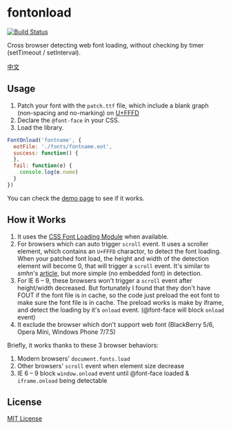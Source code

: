 # fontonload

[![Build Status](https://magnum.travis-ci.com/houkanshan/fontonload.svg?token=jqtussTxt3duXbPxyhA7&branch=master)](https://magnum.travis-ci.com/houkanshan/fontonload)

Cross browser detecting web font loading, without checking by timer (setTimeout / setInterval).


[中文](http://houkanshan.github.io/posts/2014/12/17/fontonload/)

## Usage

1. Patch your font with the `patch.ttf` file,
  which include a blank graph (non-spacing and no-marking)
  on [U+FFFD](http://www.fileformat.info/info/unicode/char/fffd/index.htm)
2. Declare the `@font-face` in your CSS.
3. Load the library.

```javascript
FontOnload('fontname', {
  eotFile: './fonts/fontname.eot',
  success: function() {
  },
  fail: function(e) {
    console.log(e.name)
  }
})
```

You can check the [demo page](http://houkanshan.github.io/fontonload/demo)
to see if it works.

## How it Works

1. It uses the [CSS Font Loading Module](http://dev.w3.org/csswg/css-font-loading/) when available.
2. For browsers which can auto trigger `scroll` event. It uses a scroller element,
which contains an `U+FFFD` charactor, to detect the font loading.
When your patched font load,
the height and width of the detection element will become 0,
that will trigger a `scroll` event.
It's similar to *smhn*'s [article](http://smnh.me/web-font-loading-detection-without-timers/),
but more simple (no embedded font) in detection.
3. For IE 6 – 9, these browsers won't trigger a `scroll` event after height/width decreased.
But fortunately I found that they don't have FOUT if the font file is in cache,
so the code just preload the eot font to make sure the font file is in cache.
The preload works is make by iframe, and detect the loading by it's `onload` event. 
(@font-face will block `onload` event)
4. It exclude the browser which don't support web font
(BlackBerry 5/6, Opera Mini, Windows Phone 7/7.5)

Briefly, it works thanks to these 3 browser behaviors:

1. Modern browsers' `document.fonts.load`
2. Other browsers' `scroll` event when element size decrease
3. IE 6 – 9 block `window.onload` event until @font-face loaded & `iframe.onload` being detectable


## License

[MIT License](http://en.wikipedia.org/wiki/MIT_License)
